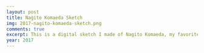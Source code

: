 ```yaml
---
layout: post
title: Nagito Komaeda Sketch
img: 2017-nagito-komaeda-sketch.png
comments: true
excerpt: This is a digital sketch I made of Nagito Komaeda, my favorite character from the video game Danganronpa 2.
year: 2017
---
```


